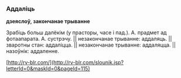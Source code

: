 ### Аддаліць
**дзеяслоў, закончанае трыванне**

Зрабіць больш далёкім (у прасторы, часе і пад.). А. прадмет ад фотаапарата. А. сустрэчу. || незакончанае трыванне: аддаляць. || зваротны стан: аддаліцца. || незакончанае трыванне: аддаляцца. || назоўнік: аддаленне.

<a rel="author">[http://rv-blr.com/](http://rv-blr.com/slounik.jsp?letterId=0&maskId=0&pageId=115)</a>
